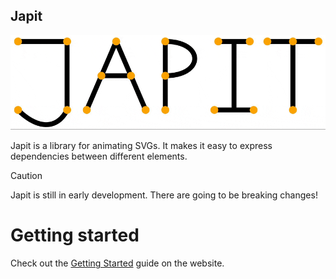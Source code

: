 ## Japit

<p align="center">
  <img src="assets/japit.gif" alt="Animated Japit Logo">
</p>

Japit is a library for animating SVGs. It makes it easy to express dependencies between different elements.

> [!CAUTION]
> Japit is still in early development. There are going to be breaking changes!

# Getting started

Check out the [Getting Started](https://japit.dev/docs/getting-started/installation) guide on the website.

<!-- # Getting Started
Right now the easiest way to get started is by cloning the repository and making changes to `src/main.ts`.

```console
$ git clone https://github.com/janekhaertter/Japit # Clone the project
$ cd Japit
$ npm install # Install dependencies
$ npm run dev # Start the development server that previews the code in `src/main.ts`
$ $EDITOR src/main.ts # Edit `src/main.ts` with your favourite editor
```

# Examples

## Basic Usage
Create a red circle that changes its color to blue.

```TypeScript
const svg: SVGSVGElement = document.querySelector('svg')!; // Get SVG DOM element

// Set dimensions of SVG
svg.style.width = '500px';
svg.style.height = '500px';

// create a new animation with two steps
const player = createAnimation(svg, [
  // step 1:
  (b) => {
    b.select(0) // create an element with id 0
      .circle((c) => c.centerX(100).centerY(100).radius(50)) // give it the shape circle and specify its position and radius
      .fill('red'); // color it red
  },
  // step 2:
  (b) => {
    b.duration(1); // the transition from red to blue should take 1 second
    b.select(0).fill('blue'); // change color of element with id 0 to blue
  },
]);

player.play(); // start playing the animation

```

## Expressing Dependencies
We bind the start- and endpoint of a line to the centers of two circles. By moving the first circle around, we thus also move the startpoint of the line. Similarly, we bind the color of the second circle to the color of the first circle.

```TypeScript
const svg: SVGSVGElement = document.querySelector('svg')!;

svg.style.width = '500px';
svg.style.height = '500px';

const player = createAnimation(svg, [
  (b) => {
    // create the left black circle
    b.select(0)
      .fill('black')
      .circle((c) => c.centerX(100).centerY(100).radius(50));

    // create the right black circle
    b.select(1)
      .fill($fill(0)) // it has the same fill as the left circle
      .circle((c) => c.centerX(300).centerY(100).radius(50));

    // create the line between the two circles
    b.select('0-1')
      .zIndex(-10) // ensures that the line is behind the circles
      .stroke('black')
      .strokeWidth(20)
      .line(
        (l) =>
          l
            .start($center(0)) // the starting point of the line is the center of the left circle
            .end($center(1)), // the ending point of the line is the center of the right circle
      );
  },
  (b) => {
    b.duration(1);

    b.select(0)
      .fill('blue') // this also affects the color of circle 1 as its fill is equal to the fill of circle 0
      .circle((c) => c.radius(50).centerX(100).centerY(300)); // the line '0-1' follows the center of the circle
  },
]);

player.play();
```

## Parallel Animations
Create two animations in parallel. The first shifts circle `0` down; the second waits for two seconds, and then moves circle `1` to circle `0`.

```TypeScript
const svg: SVGSVGElement = document.querySelector('svg')!;

svg.style.width = '500px';
svg.style.height = '500px';

const player = createAnimation(svg, [
  (b) => {
    // create two circles next to each other
    b.select(0)
      .fill('black')
      .circle((c) => c.centerX(100).centerY(100).radius(50));

    b.select(1)
      .fill($fill(0)) // it has the same fill as the left circle
      .circle((c) => c.centerX(300).centerY(100).radius(50));
  },
  // the array of animations will be played in parallel
  [
    (b) => {
      // shift circle '0' down
      b.duration(5);
      b.select(0).circle((c) => c.radius(50).centerX(100).centerY(300));
    },

    // the array of animations will be played in sequence
    [
      (b) => b.duration(2), // wait for 2 seconds
      (b) => {
        // move circle '1' to circle '0'
        b.duration(1);
        b.select(1).circle((c) => c.radius(50).center($center(0)));
      },
    ],
  ],
]);

player.play();
``` -->
